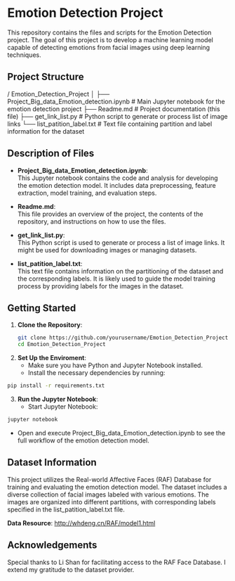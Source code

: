 # Emotion Detection Project

This repository contains the files and scripts for the Emotion Detection project. The goal of this project is to develop a machine learning model capable of detecting emotions from facial images using deep learning techniques.

## Project Structure
/ Emotion_Detection_Project
│
├── Project_Big_data_Emotion_detection.ipynb # Main Jupyter notebook for the emotion detection project
├── Readme.md # Project documentation (this file)
├── get_link_list.py # Python script to generate or process list of image links
└── list_patition_label.txt # Text file containing partition and label information for the dataset

## Description of Files

- **Project_Big_data_Emotion_detection.ipynb**:  
  This Jupyter notebook contains the code and analysis for developing the emotion detection model. It includes data preprocessing, feature extraction, model training, and evaluation steps.

- **Readme.md**:  
  This file provides an overview of the project, the contents of the repository, and instructions on how to use the files.

- **get_link_list.py**:  
  This Python script is used to generate or process a list of image links. It might be used for downloading images or managing datasets.

- **list_patition_label.txt**:  
  This text file contains information on the partitioning of the dataset and the corresponding labels. It is likely used to guide the model training process by providing labels for the images in the dataset.

## Getting Started

1. **Clone the Repository**:
   ```bash
   git clone https://github.com/yourusername/Emotion_Detection_Project.git
   cd Emotion_Detection_Project
   ```
2. **Set Up the Enviroment**:
   - Make sure you have Python and Jupyter Notebook installed.
   - Install the necessary dependencies by running:
```bash
pip install -r requirements.txt
```

3. **Run the Jupyter Notebook**:
   - Start Jupyter Notebook:
```bash
jupyter notebook
```
  - Open and execute Project_Big_data_Emotion_detection.ipynb to see the full workflow of the emotion detection model.

## Dataset Information
This project utilizes the Real-world Affective Faces (RAF) Database for training and evaluating the emotion detection model. The dataset includes a diverse collection of facial images labeled with various emotions. The images are organized into different partitions, with corresponding labels specified in the list_patition_label.txt file.

**Data Resource**: http://whdeng.cn/RAF/model1.html

## Acknowledgements
Special thanks to Li Shan for facilitating access to the RAF Face Database. I extend my gratitude to the dataset provider. 
